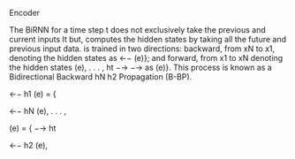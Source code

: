 Encoder

The BiRNN for a time step t does not exclusively take the previous and current inputs
It
but, computes the hidden states by taking all the future and previous input data.
is trained in two directions: backward, from xN to x1, denoting the hidden states as
←−
(e)}; and forward, from x1 to xN denoting the hidden states
(e), . . . ,
ht
−→
−→
as
(e)}. This process is known as a Bidirectional Backward
hN
h2
Propagation (B-BP).

←−
h1
(e) = {

←−
hN
(e), . . . ,

(e) = {
−→
ht

←−
h2
(e),